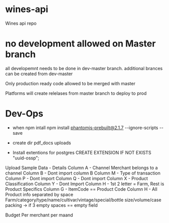 # wines-api
Wines api repo

# no development allowed on Master branch

all developemnt needs to be done in dev-master branch.
additional brances can be created from dev-master

Only production ready code allowed to be merged with master

Platforms will create relelases from master branch to deploy to prod

# Dev-Ops
 - when npm intall
    npm install phantomjs-prebuilt@2.1.7 --ignore-scripts --save

 - create dir
    pdf_docs
    uploads

- Install extentions for postgres
    CREATE EXTENSION IF NOT EXISTS "uuid-ossp";


Upload Sample Data -  Details
Column A - Channel
	Merchant belongs to a channel
Column B - Dont import column B
Column M - Type of transaction
Column P - Dont import
Column Q - Dont import
Column X - Product Classification
Column Y - Dont Import
Column H - 1st 2 letter  = Farm, Rest is Product Specifics
Column G - ItemCode == Product Code
Column H - All Product info separated by space
Farm/category/type/name/cultivar/vintage/special/bottle size/volume/case packing -> if 3 empty spaces == empty field




Budget
Per merchant per maand


